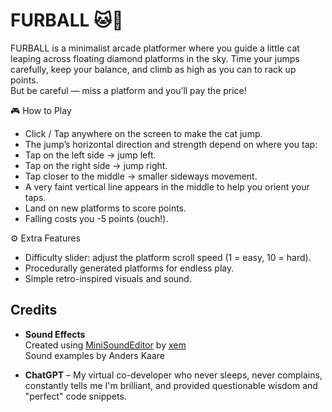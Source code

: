 # FURBALL 🐱💨

FURBALL is a minimalist arcade platformer where you guide a little cat leaping across floating diamond platforms in the sky.
Time your jumps carefully, keep your balance, and climb as high as you can to rack up points.  
But be careful — miss a platform and you’ll pay the price!

🎮 How to Play
- Click / Tap anywhere on the screen to make the cat jump.
- The jump’s horizontal direction and strength depend on where you tap:
- Tap on the left side → jump left.
- Tap on the right side → jump right.
- Tap closer to the middle → smaller sideways movement.
- A very faint vertical line appears in the middle to help you orient your taps.
- Land on new platforms to score points.
- Falling costs you -5 points (ouch!).

⚙️ Extra Features
- Difficulty slider: adjust the platform scroll speed (1 = easy, 10 = hard).
- Procedurally generated platforms for endless play.
- Simple retro-inspired visuals and sound.


## Credits

- **Sound Effects**  
  Created using [MiniSoundEditor](https://xem.github.io/MiniSoundEditor/) by [xem](https://xem.github.io/)  
  Sound examples by Anders Kaare

- **ChatGPT** – My virtual co-developer who never sleeps, never complains, constantly tells me I'm brilliant, and provided questionable wisdom and "perfect" code snippets.
